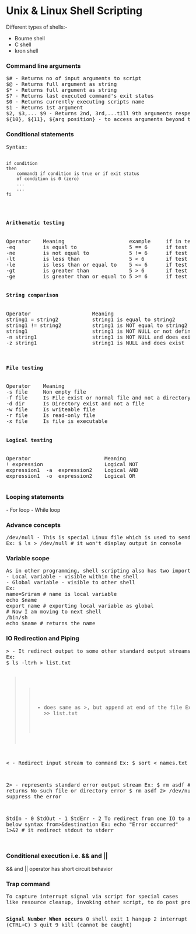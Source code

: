<h1>Unix & Linux Shell Scripting</h1>

Different types of shells:-
  - Bourne shell
  - C shell
  - kron shell

<h3>Command line arguments</h3>
<pre>
$# - Returns no of input arguments to script
$@ - Returns full argument as string
$* - Returns full argument as string
$? - Returns last executed command's exit status
$0 - Returns currently executing scripts name
$1 - Returns 1st argument
$2, $3,... $9 - Returns 2nd, 3rd,...till 9th arguments respectively
${10}, ${11}, ${arg_position} - to access arguments beyond the 9
</pre>

<h3>Conditional statements</h3>
<pre>
Syntax:

	if condition
	then
		command1 if condition is true or if exit status
		of condition is 0 (zero)
		...
		...
	fi
</pre>

<pre>
<h4>Arithematic testing</h4>
Operator	Meaning						example		if in test operator		if in expression
-eq			is equal to					5 == 6		if test 5 -eq 6			if [ 5 -eq 6 ]
-ne			is not equal to				5 != 6		if test 5 -ne 6			if [ 5 -ne 6 ]
-lt			is less than				5 < 6		if test 5 -lt 6			if [ 5 -lt 6 ]
-le			is less than or equal to	5 <= 6		if test 5 -le 6			if [ 5 -le 6 ]
-gt			is greater than				5 > 6		if test 5 -gt 6			if [ 5 -gt 6 ]
-ge			is greater than or equal to	5 >= 6		if test 5 -ge 6			if [ 5 -ge 6 ]

<h4>String comparison</h4>
Operator					Meaning
string1 = string2			string1 is equal to string2
string1 != string2			string1 is NOT equal to string2
string1						string1 is NOT NULL or not defined 
-n string1					string1 is NOT NULL and does exist
-z string1					string1 is NULL and does exist


<h4>File testing</h4>
Operator	Meaning
-s file   	Non empty file
-f file   	Is File exist or normal file and not a directory 
-d dir    	Is Directory exist and not a file
-w file  	Is writeable file
-r file   	Is read-only file
-x file   	Is file is executable

<h4>Logical testing</h4>
Operator						Meaning
! expression					Logical NOT
expression1  -a  expression2	Logical AND
expression1  -o  expression2	Logical OR

</pre>

<h3>Looping statements</h3>
 - For loop
 - While loop
 
<h3>Advance concepts</h3>
<pre>
/dev/null - This is special Linux file which is used to send any unwanted output from program/command.
Ex: $ ls > /dev/null # it won't display output in console
</pre>

<h3>Variable scope</h3>
<pre>
As in other programming, shell scripting also has two important scope to define variable
- Local variable - visible within the shell
- Global variable - visible to other shell
Ex: 
name=Sriram # name is local variable
echo $name 
export name # exporting local variable as global
# Now I am moving to next shell
/bin/sh
echo $name # returns the name
</pre>

<h3>IO Redirection and Piping</h3>
<pre>
> - It redirect output to some other standard output streams like file, disk, network
Ex: 
$ ls -ltrh > list.txt

>> - does same as >, but append at end of the file
Ex: 
$ ls -h >> list.txt

< - Redirect input stream to command 
Ex: 
$ sort < names.txt

2> - represents standard error output stream
Ex:
$ rm asdf 				# returns No such file or directory error 
$ rm asdf 2> /dev/null   # suppress the error


StdIn - 0
StdOut - 1
StdErr - 2
To redirect from one IO to another below syntax
from>&destination
Ex: echo "Error occurred" 1>&2 # it redirect stdout to stderr

</pre>


<h3>Conditional execution i.e. && and ||</h3>
&& and || operator has short circuit behavior

<h3>Trap command</h3>
<pre>
To capture interrupt signal via script for special cases 
like resource cleanup, invoking other script, to do post processing
 
<b>Signal Number      When occurs</b>
0                     shell exit 
1                     hangup
2                     interrupt (CTRL+C)
3                     quit 
9                     kill (cannot be caught)


</pre>